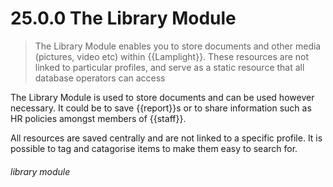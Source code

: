 # 25.0.0 The Library Module

> The Library Module enables you to store documents and other media (pictures, video etc) within {{Lamplight}}. These resources are not linked to particular profiles, and serve as a static resource that all database operators can access 

The Library Module is used to store documents and can be used however necessary. It could be to save {{report}}s or to share information such as HR policies amongst members of {{staff}}. 

All resources are saved centrally and are not linked to a specific profile. It is possible to tag and catagorise items to make them easy to search for.


###### library module

